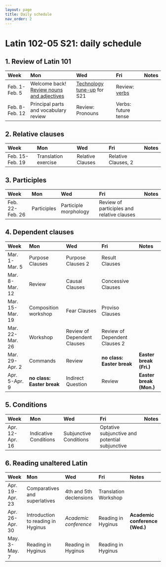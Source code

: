 ```yaml
---
layout: page
title: Daily schedule
nav_order: 2
---
```


# Latin 102-05 S21: daily schedule


## 1. Review of Latin 101

| Week | Mon     |  Wed     |  Fri     | Notes |
| :------------- | :------------- |:------------- | :-------------| :-------------|
|Feb. 1-Feb. 5 | Welcome back! [Review nouns and adjectives](../assignments/substantives/) | [Technology tune-up](../assignments/techtuneup/) for S21| Review: [verbs](../assignments/verbs/) |      |
|Feb. 8-Feb. 12 | Principal parts and vocabulary review | Review: Pronouns| Verbs: future tense |      |


## 2. Relative clauses

| Week | Mon     |  Wed     |  Fri     | Notes |
| :------------- | :------------- |:------------- | :-------------| :-------------|
|Feb. 15-Feb. 19 | Translation exercise | Relative Clauses| Relative Clauses, 2 |      |


## 3. Participles

| Week | Mon     |  Wed     |  Fri     | Notes |
| :------------- | :------------- |:------------- | :-------------| :-------------|
|Feb. 22-Feb. 26 | Participles | Participle morphology| Review of participles and relative clauses |      |


## 4. Dependent clauses

| Week | Mon     |  Wed     |  Fri     | Notes |
| :------------- | :------------- |:------------- | :-------------| :-------------|
|Mar. 1-Mar. 5 | Purpose Clauses | Purpose Clauses 2| Result Clauses |      |
|Mar. 8-Mar. 12 | Review | Causal Clauses| Concessive Clauses |      |
|Mar. 15-Mar. 19 | Composition workshop | Fear Clauses| Proviso Clauses |      |
|Mar. 22-Mar. 26 | Workshop | Review of Dependent Clauses| Review of Dependent Clauses 2 |      |
|Mar. 29-Apr. 2 | Commands | Review| **no class: Easter break** |   **Easter break (Fri.)**   |
|Apr. 5-Apr. 9 | **no class: Easter break** | Indirect Question| Review |   **Easter break (Mon.)**   |


## 5. Conditions

| Week | Mon     |  Wed     |  Fri     | Notes |
| :------------- | :------------- |:------------- | :-------------| :-------------|
|Apr. 12-Apr. 16 | Indicative Conditions | Subjunctive Conditions| Optative subjunctive and potential subjunctive |      |


## 6. Reading unaltered Latin

| Week | Mon     |  Wed     |  Fri     | Notes |
| :------------- | :------------- |:------------- | :-------------| :-------------|
|Apr. 19-Apr. 23 | Comparatives and superlatives | 4th and 5th declensions| Translation Workshop |      |
|Apr. 26-Apr. 30 | Introduction to reading in Hyginus | *Academic conference*| Reading in Hyginus |   **Academic conference (Wed.)**   |
|May. 3-May. 7 | Reading in Hyginus | Reading in Hyginus| Reading in Hyginus |      |

